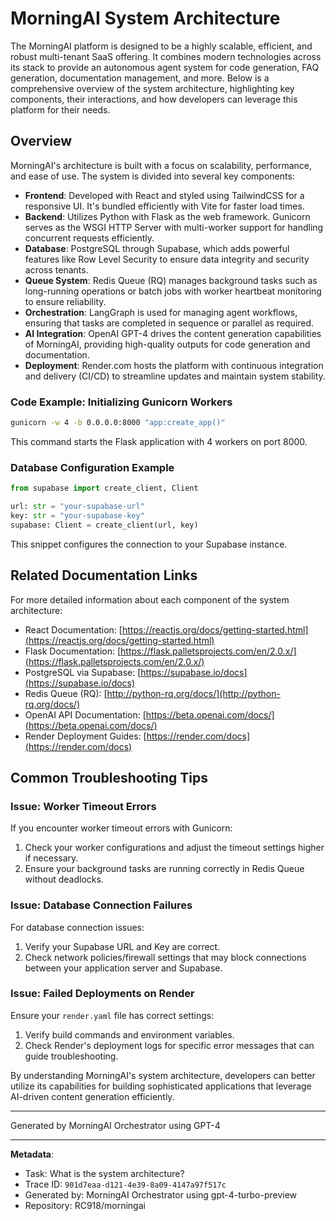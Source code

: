 # MorningAI System Architecture

The MorningAI platform is designed to be a highly scalable, efficient, and robust multi-tenant SaaS offering. It combines modern technologies across its stack to provide an autonomous agent system for code generation, FAQ generation, documentation management, and more. Below is a comprehensive overview of the system architecture, highlighting key components, their interactions, and how developers can leverage this platform for their needs.

## Overview

MorningAI's architecture is built with a focus on scalability, performance, and ease of use. The system is divided into several key components:

- **Frontend**: Developed with React and styled using TailwindCSS for a responsive UI. It's bundled efficiently with Vite for faster load times.
- **Backend**: Utilizes Python with Flask as the web framework. Gunicorn serves as the WSGI HTTP Server with multi-worker support for handling concurrent requests efficiently.
- **Database**: PostgreSQL through Supabase, which adds powerful features like Row Level Security to ensure data integrity and security across tenants.
- **Queue System**: Redis Queue (RQ) manages background tasks such as long-running operations or batch jobs with worker heartbeat monitoring to ensure reliability.
- **Orchestration**: LangGraph is used for managing agent workflows, ensuring that tasks are completed in sequence or parallel as required.
- **AI Integration**: OpenAI GPT-4 drives the content generation capabilities of MorningAI, providing high-quality outputs for code generation and documentation.
- **Deployment**: Render.com hosts the platform with continuous integration and delivery (CI/CD) to streamline updates and maintain system stability.

### Code Example: Initializing Gunicorn Workers

```bash
gunicorn -w 4 -b 0.0.0.0:8000 "app:create_app()"
```
This command starts the Flask application with 4 workers on port 8000.

### Database Configuration Example

```python
from supabase import create_client, Client

url: str = "your-supabase-url"
key: str = "your-supabase-key"
supabase: Client = create_client(url, key)
```

This snippet configures the connection to your Supabase instance.

## Related Documentation Links

For more detailed information about each component of the system architecture:

- React Documentation: [https://reactjs.org/docs/getting-started.html](https://reactjs.org/docs/getting-started.html)
- Flask Documentation: [https://flask.palletsprojects.com/en/2.0.x/](https://flask.palletsprojects.com/en/2.0.x/)
- PostgreSQL via Supabase: [https://supabase.io/docs](https://supabase.io/docs)
- Redis Queue (RQ): [http://python-rq.org/docs/](http://python-rq.org/docs/)
- OpenAI API Documentation: [https://beta.openai.com/docs/](https://beta.openai.com/docs/)
- Render Deployment Guides: [https://render.com/docs](https://render.com/docs)

## Common Troubleshooting Tips

### Issue: Worker Timeout Errors
If you encounter worker timeout errors with Gunicorn:
1. Check your worker configurations and adjust the timeout settings higher if necessary.
2. Ensure your background tasks are running correctly in Redis Queue without deadlocks.

### Issue: Database Connection Failures
For database connection issues:
1. Verify your Supabase URL and Key are correct.
2. Check network policies/firewall settings that may block connections between your application server and Supabase.

### Issue: Failed Deployments on Render
Ensure your `render.yaml` file has correct settings:
1. Verify build commands and environment variables.
2. Check Render's deployment logs for specific error messages that can guide troubleshooting.

By understanding MorningAI's system architecture, developers can better utilize its capabilities for building sophisticated applications that leverage AI-driven content generation efficiently.

---
Generated by MorningAI Orchestrator using GPT-4

---

**Metadata**:
- Task: What is the system architecture?
- Trace ID: `901d7eaa-d121-4e39-8a09-4147a97f517c`
- Generated by: MorningAI Orchestrator using gpt-4-turbo-preview
- Repository: RC918/morningai
